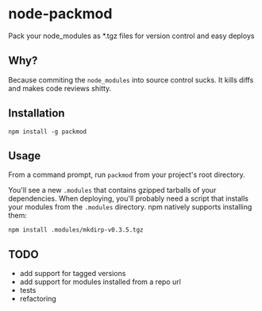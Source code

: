 node-packmod
============

Pack your node_modules as *.tgz files for version control and easy deploys

Why?
----

Because commiting the `node_modules` into source control sucks. It kills
diffs and makes code reviews shitty.

Installation
------------

`npm install -g packmod`

Usage
-----

From a command prompt, run `packmod` from your project's root directory.

You'll see a new `.modules` that contains gzipped tarballs of your
dependencies. When deploying, you'll probably need a script that installs
your modules from the `.modules` directory. npm natively supports
installing them:

```
npm install .modules/mkdirp-v0.3.5.tgz
```

TODO
----

* add support for tagged versions
* add support for modules installed from a repo url
* tests
* refactoring

